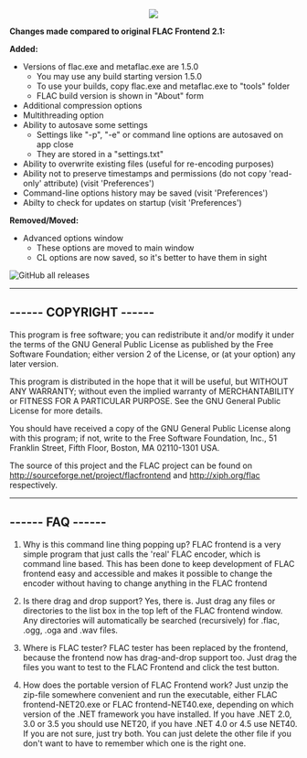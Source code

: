 <p align="center"><img src="https://ptpimg.me/uhy8u7.png"></p>

<b>Changes made compared to original FLAC Frontend 2.1:</b>

<b>Added:</b>
* Versions of flac.exe and metaflac.exe are 1.5.0
    * You may use any build starting version 1.5.0
    * To use your builds, copy flac.exe and metaflac.exe to "tools" folder
    * FLAC build version is shown in "About" form
* Additional compression options
* Multithreading option
* Ability to autosave some settings
    * Settings like "-p", "-e" or command line options are autosaved on app close
    * They are stored in a "settings.txt"  
* Ability to overwrite existing files (useful for re-encoding purposes)
* Ability not to preserve timestamps and permissions (do not copy 'read-only' attribute) (visit 'Preferences')
* Command-line options history may be saved (visit 'Preferences')
* Abilty to check for updates on startup (visit 'Preferences')

<b>Removed/Moved:</b>
* Advanced options window
    * These options are moved to main window
    * CL options are now saved, so it's better to have them in sight

![GitHub all releases](https://img.shields.io/github/downloads/hat3k/FLAC-Frontend-H/total)

---------------------------------------------------------------------------
------                          COPYRIGHT                            ------
---------------------------------------------------------------------------

This program is free software; you can redistribute it and/or
modify it under the terms of the GNU General Public License
as published by the Free Software Foundation; either version 2
of the License, or (at your option) any later version.

This program is distributed in the hope that it will be useful,
but WITHOUT ANY WARRANTY; without even the implied warranty of
MERCHANTABILITY or FITNESS FOR A PARTICULAR PURPOSE.  See the
GNU General Public License for more details.

You should have received a copy of the GNU General Public License along
with this program; if not, write to the Free Software Foundation, Inc.,
51 Franklin Street, Fifth Floor, Boston, MA 02110-1301 USA.

The source of this project and the FLAC project can be found on 
http://sourceforge.net/project/flacfrontend and http://xiph.org/flac
respectively.

---------------------------------------------------------------------------
------                             FAQ                               ------
---------------------------------------------------------------------------

1) Why is this command line thing popping up?
FLAC frontend is a very simple program that just calls the 'real' FLAC
encoder, which is command line based. This has been done to keep
development of FLAC frontend easy and accessible and makes it possible to
change the encoder without having to change anything in the FLAC frontend

2) Is there drag and drop support?
Yes, there is. Just drag any files or directories to the list box in the
top left of the FLAC frontend window. Any directories will automatically be
searched (recursively) for .flac, .ogg, .oga and .wav files.

3) Where is FLAC tester?
FLAC tester has been replaced by the frontend, because the frontend now has
drag-and-drop support too. Just drag the files you want to test to the FLAC
Frontend and click the test button.

4) How does the portable version of FLAC Frontend work?
Just unzip the zip-file somewhere convenient and run the executable, either
FLAC frontend-NET20.exe or FLAC frontend-NET40.exe, depending on which
version of the .NET framework you have installed. If you have .NET 2.0, 3.0
or 3.5 you should use NET20, if you have .NET 4.0 or 4.5 use NET40. If you
are not sure, just try both. You can just delete the other file if you
don't want to have to remember which one is the right one.
